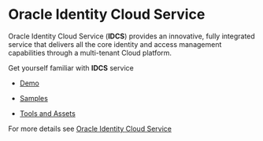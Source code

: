 # Oracle Identity Cloud Service

Oracle Identity Cloud Service (**IDCS**) provides an innovative, fully integrated service that delivers all the core identity and access management capabilities through a multi-tenant Cloud platform.

Get yourself familiar with **IDCS** service

* <a href="/Oracle-Identity-Cloud-Service/demo" target="_blank">Demo</a>

* <a href="/Oracle-Identity-Cloud-Service/Samples" target="_blank">Samples</a>

* <a href="/Oracle-Identity-Cloud-Service/ToolsAndAssets" target="_blank">Tools and Assets</a>


For more details see [Oracle Identity Cloud Service](https://cloud.oracle.com/en_US/identity)
